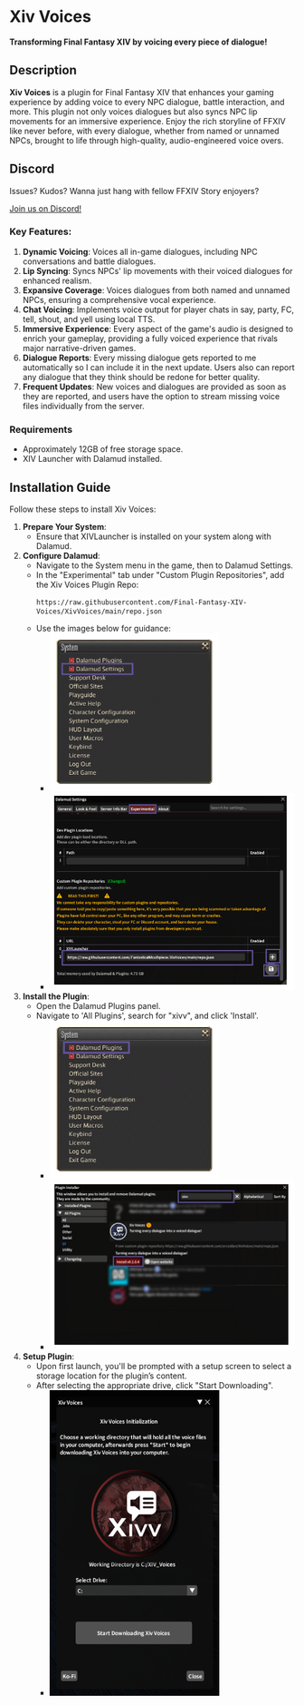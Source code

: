 # Xiv Voices

**Transforming Final Fantasy XIV by voicing every piece of dialogue!**

## Description

**Xiv Voices** is a plugin for Final Fantasy XIV that enhances your gaming experience by adding voice to every NPC dialogue, battle interaction, and more. This plugin not only voices dialogues but also syncs NPC lip movements for an immersive experience. Enjoy the rich storyline of FFXIV like never before, with every dialogue, whether from named or unnamed NPCs, brought to life through high-quality, audio-engineered voice overs.

## Discord

Issues? Kudos? Wanna just hang with fellow FFXIV Story enjoyers?

[Join us on Discord!](https://discord.gg/jX2vxDRkyq)

### Key Features:

1. **Dynamic Voicing**: Voices all in-game dialogues, including NPC conversations and battle dialogues.
2. **Lip Syncing**: Syncs NPCs' lip movements with their voiced dialogues for enhanced realism.
3. **Expansive Coverage**: Voices dialogues from both named and unnamed NPCs, ensuring a comprehensive vocal experience.
4. **Chat Voicing**: Implements voice output for player chats in say, party, FC, tell, shout, and yell using local TTS.
5. **Immersive Experience**: Every aspect of the game's audio is designed to enrich your gameplay, providing a fully voiced experience that rivals major narrative-driven games.
6. **Dialogue Reports**: Every missing dialogue gets reported to me automatically so I can include it in the next update. Users also can report any dialogue that they think should be redone for better quality.
7. **Frequent Updates**: New voices and dialogues are provided as soon as they are reported, and users have the option to stream missing voice files individually from the server.

### Requirements

- Approximately 12GB of free storage space.
- XIV Launcher with Dalamud installed.

## Installation Guide

Follow these steps to install Xiv Voices:

1. **Prepare Your System**:
   - Ensure that XIVLauncher is installed on your system along with Dalamud.
2. **Configure Dalamud**:
   - Navigate to the System menu in the game, then to Dalamud Settings.
   - In the "Experimental" tab under "Custom Plugin Repositories", add the Xiv Voices Plugin Repo:
     ```
     https://raw.githubusercontent.com/Final-Fantasy-XIV-Voices/XivVoices/main/repo.json
     ```
   - Use the images below for guidance:
     - <img src="https://github.com/Final-Fantasy-XIV-Voices/XivVoices/blob/main/data/1.png" alt="Settings Guide" width="300"/>
     - <img src="https://github.com/Final-Fantasy-XIV-Voices/XivVoices/blob/main/data/2.png" alt="Add Repository" width="600"/>
3. **Install the Plugin**:
   - Open the Dalamud Plugins panel.
   - Navigate to 'All Plugins', search for "xivv", and click 'Install'.
     - <img src="https://github.com/Final-Fantasy-XIV-Voices/XivVoices/blob/main/data/3.png" alt="Add Repository" width="300"/>
     - <img src="https://github.com/Final-Fantasy-XIV-Voices/XivVoices/blob/main/data/4.png" alt="Add Repository" width="600"/>
4. **Setup Plugin**:
   - Upon first launch, you'll be prompted with a setup screen to select a storage location for the plugin’s content.
   - After selecting the appropriate drive, click "Start Downloading".
     - <img src="https://github.com/Final-Fantasy-XIV-Voices/XivVoices/blob/main/data/5.png" alt="Add Repository" width="300"/>
